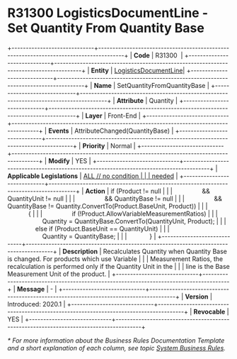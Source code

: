 ﻿---
erp.type: front-end-business-rule
erp.entity: logistics-documents
---

# R31300 LogisticsDocumentLine - Set Quantity From Quantity Base
+-----------------------------+---------------------------------------------------------------------------------------+
| **Code**                    | R31300                                                                                |
+-----------------------------+---------------------------------------------------------------------------------------+
| **Entity**                  | [LogisticsDocumentLine](../reference/common-business-rules/logistics-documents-business-rules.md)|
+-----------------------------+---------------------------------------------------------------------------------------+
| **Name**                    | SetQuantityFromQuantityBase                                                           |
+-----------------------------+---------------------------------------------------------------------------------------+
| **Attribute**               | Quantity                                                                              |
+-----------------------------+---------------------------------------------------------------------------------------+
| **Layer**                   | Front-End                                                                             |
+-----------------------------+---------------------------------------------------------------------------------------+
| **Events**                  | AttributeChanged(QuantityBase)                                                        |
+-----------------------------+---------------------------------------------------------------------------------------+
| **Priority**                | Normal                                                                                |
+-----------------------------+---------------------------------------------------------------------------------------+
| **Modify**                  | YES                                                                                   |
+-----------------------------+---------------------------------------------------------------------------------------+
| **Applicable Legislations** | [ALL // no condition                                                                  |
|                             | needed](xref:applicable-legislations)                                                 |
+-----------------------------+---------------------------------------------------------------------------------------+
| **Action**                  | if (Product != null                                                                   |
|                             |                 && QuantityUnit != null                                               |
|                             |                 && QuantityBase != null                                               |
|                             |                 && QuantityBase != Quantity.ConvertTo(Product.BaseUnit, Product))     |
|                             |             {                                                                         |
|                             |                 if (!Product.AllowVariableMeasurementRatios)                          |
|                             |                     Quantity = QuantityBase.ConvertTo(QuantityUnit, Product);         |
|                             |                 else if (Product.BaseUnit == QuantityUnit)                            |
|                             |                     Quantity = QuantityBase;                                          |
|                             |             }                                                                         |
+-----------------------------+---------------------------------------------------------------------------------------+
| **Description**             | Recalculates Quantity when Quantity Base is changed. For products which use Variable  |
|                             | Measurement Ratios, the recalculation is performed only if the Quantity Unit in the   |
|                             | line is the Base Мeasurement Unit of the product.                                     |
+-----------------------------+---------------------------------------------------------------------------------------+
| **Message**                 | \-                                                                                    |
+-----------------------------+---------------------------------------------------------------------------------------+
| **Version**                 | Introduced: 2020.1                                                                    |
+-----------------------------+---------------------------------------------------------------------------------------+
| **Revocable**               | YES                                                                                   |
+-----------------------------+---------------------------------------------------------------------------------------+

*\* For more information about the Business Rules Documentation Template and a short explanation of each column, see
topic [System Business Rules](../templates/template-description-system-business-rules.md).*

